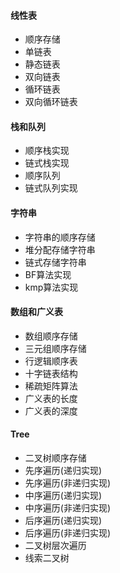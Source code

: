 #### 线性表

- 顺序存储
- 单链表
- 静态链表
- 双向链表
- 循环链表
- 双向循环链表

#### 栈和队列

- 顺序栈实现
- 链式栈实现
- 顺序队列
- 链式队列实现

#### 字符串

- 字符串的顺序存储
- 堆分配存储字符串
- 链式存储字符串
- BF算法实现
- kmp算法实现

#### 数组和广义表

- 数组顺序存储
- 三元组顺序存储
- 行逻辑顺序表
- 十字链表结构
- 稀疏矩阵算法
- 广义表的长度
- 广义表的深度

#### Tree
- 二叉树顺序存储
- 先序遍历(递归实现)
- 先序遍历(非递归实现)
- 中序遍历(递归实现)
- 中序遍历(非递归实现)
- 后序遍历(递归实现)
- 后序遍历(非递归实现)
- 二叉树层次遍历
- 线索二叉树